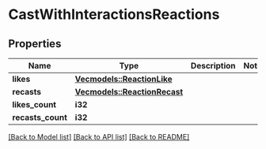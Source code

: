 # CastWithInteractionsReactions

## Properties

Name | Type | Description | Notes
------------ | ------------- | ------------- | -------------
**likes** | [**Vec<models::ReactionLike>**](ReactionLike.md) |  | 
**recasts** | [**Vec<models::ReactionRecast>**](ReactionRecast.md) |  | 
**likes_count** | **i32** |  | 
**recasts_count** | **i32** |  | 

[[Back to Model list]](../README.md#documentation-for-models) [[Back to API list]](../README.md#documentation-for-api-endpoints) [[Back to README]](../README.md)


